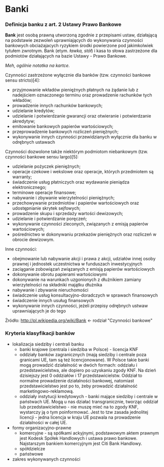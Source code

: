 # Banki

### Definicja banku z art. 2 Ustawy Prawo Bankowe

**Bank** jest osobą prawną utworzoną zgodnie z przepisami ustaw, działającą na podstawie zezwoleń uprawniających do wykonywania czynności bankowych obciażajacych ryzykiem środki powierzone pod jakimkolwiek tytułem zwrotnym. Bank (etym. *ławka, stół*) i kasa to słowa zastrzeżone dla podmiotów działających na bazie Ustawy - Prawo Bankowe.

*Meh, ogólnie notatka na kartce.*

Czynności zastrzeżone wyłącznie dla banków (tzw. czynności bankowe sensu stricto)[4]:

- przyjmowanie wkładów pieniężnych płatnych na żądanie lub z nadejściem oznaczonego terminu oraz prowadzenie rachunków tych wkładów;
- prowadzenie innych rachunków bankowych;
- udzielanie kredytów;
- udzielanie i potwierdzanie gwarancji oraz otwieranie i potwierdzanie akredytyw;
- emitowanie bankowych papierów wartościowych;
- przeprowadzenie bankowych rozliczeń pieniężnych;
- wykonywanie innych czynności przewidzianych wyłącznie dla banku w odrębnych ustawach

Czynności dozwolone także niektórym podmiotom niebankowym (tzw. czynności bankowe sensu largo)[5]:

- udzielanie pożyczek pieniężnych;
- operacje czekowe i wekslowe oraz operacje, których przedmiotem są warranty;
- świadczenie usług płatniczych oraz wydawanie pieniądza elektronicznego;
- terminowe operacje finansowe;
- nabywanie i zbywanie wierzytelności pieniężnych;
- przechowywanie przedmiotów i papierów wartościowych oraz udostępnianie skrytek sejfowych;
- prowadzenie skupu i sprzedaży wartości dewizowych;
- udzielanie i potwierdzanie poręczeń;
- wykonywanie czynności zleconych, związanych z emisją papierów wartościowych;
- pośrednictwo w dokonywaniu przekazów pieniężnych oraz rozliczeń w obrocie dewizowym.

Inne czynności:

- obejmowanie lub nabywanie akcji i prawa z akcji, udziałów innej osoby prawnej i jednostek uczestnictwa w funduszach inwestycyjnych
- zaciąganie zobowiązań związanych z emisją papierów wartościowych
- dokonywanie obrotu papierami wartościowymi
- dokonywanie na warunkach uzgonionych z dłużnikiem zamiany wierzytelności na składniki majątku dłużnika
- nabywanie i zbywanie nieruchomości
- świadczenie usług konsultacyjno-doradczych w sprawach finansowych
- świadczenie innych usuług finansowych
- wykonywanie innych czynności, jeżeli przepisy odrębnych ustwaw uprawniających je do tego

Żródło: http://pl.wikipedia.org/wiki/Bank <- rodział "Czynności bankowe"

### Kryteria klasyfikacji banków

- lokalizacja siedziby i centrali banku
    - banki krajowe (centrala i siedziba w Polsce) - licencja KNF
    - oddziały banków zagranicznych (mają siedziby i centrale poza granicami UE, tam są też licencjonowane). W Polsce takie banki mogą prowadzić działalność w dwóch formach: oddziału i przedstawicielstwa, ale dopiero po uzyskaniu zgody KNF. Na dzień dzisiejszy jest 0 oddziałów i 17 przedstawicielstw. Oddział to normalne prowadzenie działalności bankowej, natomiast przedstawicielstwo jest po to, żeby prowadzić działalność marketingowo-reklamową.
    - oddziały instytucji kredytowych - banki mające siedziby i centrale w państwach UE. Mogą u nas działać transgranicznie, tworząc oddział lub przedstawicielstwo - nie muszę mieć na to zgody KNF, wystarczy ją o tym poinformować. Jest to tzw zasada jednolitej licencji - jedna licencja w kraju UE pozwala na prowadzenie działalności w całej UE.
- formy organizacyjno-prawne
    - komercyjne - są spółkami ackyjnymi, podstawowym aktem prawnym jest Kodesk Spółek Handlowych i ustawa prawo bankowe. Najstarszym bankiem komercyjnym jest Citi Bank Handlowy.
    - spółdzielcze
    - państwowe
- zakres wykonywanych czynności